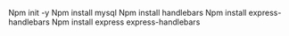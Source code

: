 Npm init -y
Npm install mysql
Npm install handlebars
Npm install express-handlebars
Npm install express express-handlebars
